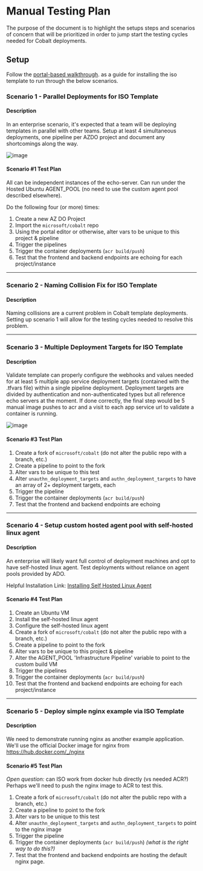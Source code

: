 # Manual Testing Plan

The purpose of the document is to highlight the setups steps and scenarios of concern that will be prioritized in order to jump start the testing cycles needed for Cobalt deployments.

## Setup

Follow the [portal-based walkthrough](./GETTING_STARTED_ADD_PAT_OWNER.md). as a guide for installing the iso template to run through the below scenarios. <!--Pending comments about backendstate and which documentation instructions to follow (add pat owner vs fork and go)-->

### Scenario 1 - Parallel Deployments for ISO Template

#### Description

In an enterprise scenario, it's expected that a team will be deploying templates in parallel with other teams. Setup at least 4 simultaneous deployments, one pipeline per AZDO project and document any shortcomings along the way.

![image](https://user-images.githubusercontent.com/10041279/64363288-d597f480-cfd5-11e9-8bf4-ab1ae5864370.png)

#### Scenario #1 Test Plan

All can be independent instances of the echo-server. Can run under the Hosted Ubuntu AGENT_POOL (no need to use the custom agent pool described elsewhere).

Do the following four (or more) times:
1. Create a new AZ DO Project
1. Import the `microsoft/cobalt` repo
1. Using the portal editor or otherwise, alter vars to be unique to this project & pipeline
1. Trigger the pipelines
1. Trigger the container deployments (`acr build/push`)
1. Test that the frontend and backend endpoints are echoing for each project/instance

-----

### Scenario 2 - Naming Collision Fix for ISO Template

#### Description

Naming collisions are a current problem in Cobalt template deployments. Setting up scenario 1 will allow for the testing cycles needed to resolve this problem.

------

### Scenario 3 - Multiple Deployment Targets for ISO Template

#### Description

Validate template can properly configure the webhooks and values needed for at least 5 multiple app service deployment targets (contained with the .tfvars file) within a single pipeline deployment. Deployment targets are divided by authentication and non-authenticated types but all reference echo servers at the moment. If done correctly, the final step would be 5 manual image pushes to acr and a visit to each app service url to validate a container is running.

![image](https://user-images.githubusercontent.com/10041279/64363447-50610f80-cfd6-11e9-8a39-7a092db98006.png)

#### Scenario #3 Test Plan

1. Create a fork of `microsoft/cobalt` (do not alter the public repo with a branch, etc.)
1. Create a pipeline to point to the fork
1. Alter vars to be unique to this test
1. Alter `unauthn_deployment_targets` and `authn_deployment_targets` to have an array of 2+ deployment targets, each
1. Trigger the pipeline
1. Trigger the container deployments (`acr build/push`)
1. Test that the frontend and backend endpoints are echoing

------

### Scenario 4 - Setup custom hosted agent pool with self-hosted linux agent

#### Description

An enterprise will likely want full control of deployment machines and opt to have self-hosted linux agent. Test deployments without reliance on agent pools provided by ADO.

Helpful Installation Link: [Installing Self Hosted Linux Agent](https://docs.microsoft.com/en-us/azure/devops/pipelines/agents/v2-linux?view=azure-devops)

#### Scenario #4 Test Plan

1. Create an Ubuntu VM
1. Install the self-hosted linux agent
1. Configure the self-hosted linux agent
1. Create a fork of `microsoft/cobalt` (do not alter the public repo with a branch, etc.)
1. Create a pipeline to point to the fork
1. Alter vars to be unique to this project & pipeline
1. Alter the AGENT_POOL 'Infrastructure Pipeline' variable to point to the custom build VM
1. Trigger the pipelines
1. Trigger the container deployments (`acr build/push`)
1. Test that the frontend and backend endpoints are echoing for each project/instance

------

### Scenario 5 - Deploy simple nginx example via ISO Template 

#### Description

We need to demonstrate running nginx as another example application. 
We'll use the official Docker image for nginx from https://hub.docker.com/_/nginx

#### Scenario #5 Test Plan

_*Open question:*_ can ISO work from docker hub directly (vs needed ACR?) Perhaps we'll need to 
push the nginx image to ACR to test this.

1. Create a fork of `microsoft/cobalt` (do not alter the public repo with a branch, etc.)
1. Create a pipeline to point to the fork
1. Alter vars to be unique to this test
1. Alter `unauthn_deployment_targets` and `authn_deployment_targets` to point to the nginx image
1. Trigger the pipeline
1. Trigger the container deployments (`acr build/push`) _(what is the right way to do this?)_
1. Test that the frontend and backend endpoints are hosting the default nginx page.
